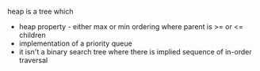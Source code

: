 heap is a tree which 
* heap property - either max or min ordering where parent is >= or <=  children
* implementation of a priority queue
* it isn't a binary search tree where there is implied sequence of in-order traversal 